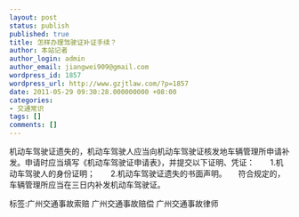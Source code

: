 ```yaml
---
layout: post
status: publish
published: true
title: 怎样办理驾驶证补证手续？
author: 本站记者
author_login: admin
author_email: jiangwei909@gmail.com
wordpress_id: 1857
wordpress_url: http://www.gzjtlaw.com/?p=1857
date: 2011-05-29 09:30:28.000000000 +08:00
categories:
- 交通常识
tags: []
comments: []
---
```

机动车驾驶证遗失的，机动车驾驶人应当向机动车驾驶证核发地车辆管理所申请补发。申请时应当填写《机动车驾驶证申请表》，并提交以下证明、凭证：　　1.机动车驾驶人的身份证明；　　2.机动车驾驶证遗失的书面声明。　　符合规定的，车辆管理所应当在三日内补发机动车驾驶证。标签:广州交通事故索赔 广州交通事故赔偿 广州交通事故律师
